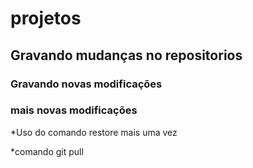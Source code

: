 # projetos
 
## Gravando mudanças no repositorios 

### Gravando novas modificações

### mais novas modificações

*Uso do comando restore mais uma vez

*comando git pull   
